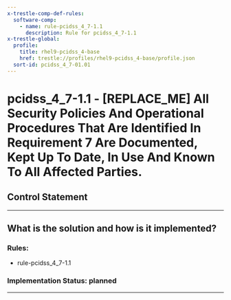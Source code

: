 ```yaml
---
x-trestle-comp-def-rules:
  software-comp:
    - name: rule-pcidss_4_7-1.1
      description: Rule for pcidss_4_7-1.1
x-trestle-global:
  profile:
    title: rhel9-pcidss_4-base
    href: trestle://profiles/rhel9-pcidss_4-base/profile.json
  sort-id: pcidss_4_7-01.01
---
```


# pcidss_4_7-1.1 - \[REPLACE_ME\] All Security Policies And Operational Procedures That Are Identified In Requirement 7 Are Documented, Kept Up To Date, In Use And Known To All Affected Parties.

## Control Statement

______________________________________________________________________

## What is the solution and how is it implemented?

<!-- For implementation status enter one of: implemented, partial, planned, alternative, not-applicable -->

<!-- Note that the list of rules under ### Rules: is read-only and changes will not be captured after assembly to JSON -->

<!-- Add control implementation description here for control: pcidss_4_7-1.1 -->

### Rules:

  - rule-pcidss_4_7-1.1

### Implementation Status: planned

______________________________________________________________________
